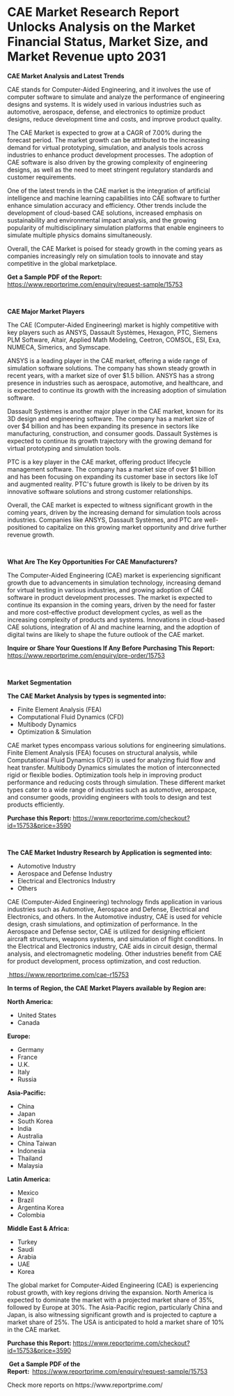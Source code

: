 <p><h1>CAE Market Research Report Unlocks Analysis on the Market Financial Status, Market Size, and Market Revenue upto 2031</h1></p><p><strong>CAE Market Analysis and Latest Trends</strong></p>
<p><p>CAE stands for Computer-Aided Engineering, and it involves the use of computer software to simulate and analyze the performance of engineering designs and systems. It is widely used in various industries such as automotive, aerospace, defense, and electronics to optimize product designs, reduce development time and costs, and improve product quality.</p><p>The CAE Market is expected to grow at a CAGR of 7.00% during the forecast period. The market growth can be attributed to the increasing demand for virtual prototyping, simulation, and analysis tools across industries to enhance product development processes. The adoption of CAE software is also driven by the growing complexity of engineering designs, as well as the need to meet stringent regulatory standards and customer requirements.</p><p>One of the latest trends in the CAE market is the integration of artificial intelligence and machine learning capabilities into CAE software to further enhance simulation accuracy and efficiency. Other trends include the development of cloud-based CAE solutions, increased emphasis on sustainability and environmental impact analysis, and the growing popularity of multidisciplinary simulation platforms that enable engineers to simulate multiple physics domains simultaneously.</p><p>Overall, the CAE Market is poised for steady growth in the coming years as companies increasingly rely on simulation tools to innovate and stay competitive in the global marketplace.</p></p>
<p><strong>Get a Sample PDF of the Report:&nbsp;</strong> <a href="https://www.reportprime.com/enquiry/request-sample/15753">https://www.reportprime.com/enquiry/request-sample/15753</a></p>
<p>&nbsp;</p>
<p><strong>CAE Major Market Players</strong></p>
<p><p>The CAE (Computer-Aided Engineering) market is highly competitive with key players such as ANSYS, Dassault Systèmes, Hexagon, PTC, Siemens PLM Software, Altair, Applied Math Modeling, Ceetron, COMSOL, ESI, Exa, NUMECA, Simerics, and Symscape.</p><p>ANSYS is a leading player in the CAE market, offering a wide range of simulation software solutions. The company has shown steady growth in recent years, with a market size of over $1.5 billion. ANSYS has a strong presence in industries such as aerospace, automotive, and healthcare, and is expected to continue its growth with the increasing adoption of simulation software.</p><p>Dassault Systèmes is another major player in the CAE market, known for its 3D design and engineering software. The company has a market size of over $4 billion and has been expanding its presence in sectors like manufacturing, construction, and consumer goods. Dassault Systèmes is expected to continue its growth trajectory with the growing demand for virtual prototyping and simulation tools.</p><p>PTC is a key player in the CAE market, offering product lifecycle management software. The company has a market size of over $1 billion and has been focusing on expanding its customer base in sectors like IoT and augmented reality. PTC's future growth is likely to be driven by its innovative software solutions and strong customer relationships.</p><p>Overall, the CAE market is expected to witness significant growth in the coming years, driven by the increasing demand for simulation tools across industries. Companies like ANSYS, Dassault Systèmes, and PTC are well-positioned to capitalize on this growing market opportunity and drive further revenue growth.</p></p>
<p>&nbsp;</p>
<p><strong>What Are The Key Opportunities For CAE Manufacturers?</strong></p>
<p><p>The Computer-Aided Engineering (CAE) market is experiencing significant growth due to advancements in simulation technology, increasing demand for virtual testing in various industries, and growing adoption of CAE software in product development processes. The market is expected to continue its expansion in the coming years, driven by the need for faster and more cost-effective product development cycles, as well as the increasing complexity of products and systems. Innovations in cloud-based CAE solutions, integration of AI and machine learning, and the adoption of digital twins are likely to shape the future outlook of the CAE market.</p></p>
<p><strong>Inquire or Share Your Questions If Any Before Purchasing This Report:</strong> <a href="https://www.reportprime.com/enquiry/pre-order/15753">https://www.reportprime.com/enquiry/pre-order/15753</a></p>
<p>&nbsp;</p>
<p><strong>Market Segmentation</strong></p>
<p><strong>The CAE Market Analysis by types is segmented into:</strong></p>
<p><ul><li>Finite Element Analysis (FEA)</li><li>Computational Fluid Dynamics (CFD)</li><li>Multibody Dynamics</li><li>Optimization & Simulation</li></ul></p>
<p><p>CAE market types encompass various solutions for engineering simulations. Finite Element Analysis (FEA) focuses on structural analysis, while Computational Fluid Dynamics (CFD) is used for analyzing fluid flow and heat transfer. Multibody Dynamics simulates the motion of interconnected rigid or flexible bodies. Optimization tools help in improving product performance and reducing costs through simulation. These different market types cater to a wide range of industries such as automotive, aerospace, and consumer goods, providing engineers with tools to design and test products efficiently.</p></p>
<p><strong>Purchase this Report:&nbsp;</strong><a href="https://www.reportprime.com/checkout?id=15753&price=3590">https://www.reportprime.com/checkout?id=15753&price=3590</a></p>
<p>&nbsp;</p>
<p><strong>The CAE Market Industry Research by Application is segmented into:</strong></p>
<p><ul><li>Automotive Industry</li><li>Aerospace and Defense Industry</li><li>Electrical and Electronics Industry</li><li>Others</li></ul></p>
<p><p>CAE (Computer-Aided Engineering) technology finds application in various industries such as Automotive, Aerospace and Defense, Electrical and Electronics, and others. In the Automotive industry, CAE is used for vehicle design, crash simulations, and optimization of performance. In the Aerospace and Defense sector, CAE is utilized for designing efficient aircraft structures, weapons systems, and simulation of flight conditions. In the Electrical and Electronics industry, CAE aids in circuit design, thermal analysis, and electromagnetic modeling. Other industries benefit from CAE for product development, process optimization, and cost reduction.</p></p>
<p><a href="https://www.reportprime.com/cae-r15753">&nbsp;https://www.reportprime.com/cae-r15753</a></p>
<p><strong>In terms of Region, the CAE Market Players available by Region are:</strong></p>
<p>
    <p> <strong> North America: </strong>
        <ul>
            <li>United States</li>
            <li>Canada</li>
        </ul>
        </p> 
    <p> <strong> Europe: </strong>
        <ul>
            <li>Germany</li>
            <li>France</li>
            <li>U.K.</li>
            <li>Italy</li>
            <li>Russia</li>
        </ul>
        </p> 
    <p> <strong> Asia-Pacific: </strong>
        <ul>
            <li>China</li>
            <li>Japan</li>
            <li>South Korea</li>
            <li>India</li>
            <li>Australia</li>
            <li>China Taiwan</li>
            <li>Indonesia</li>
            <li>Thailand</li>
            <li>Malaysia</li>
        </ul>
        </p> 
    <p> <strong> Latin America: </strong>
        <ul>
            <li>Mexico</li>
            <li>Brazil</li>
            <li>Argentina Korea</li>
            <li>Colombia</li>
        </ul>
        </p> 
    <p> <strong> Middle East & Africa: </strong>
        <ul>
            <li>Turkey</li>
            <li>Saudi</li>
            <li>Arabia</li>
            <li>UAE</li>
            <li>Korea</li>
        </ul>
    </p>
    </p>
<p><p>The global market for Computer-Aided Engineering (CAE) is experiencing robust growth, with key regions driving the expansion. North America is expected to dominate the market with a projected market share of 35%, followed by Europe at 30%. The Asia-Pacific region, particularly China and Japan, is also witnessing significant growth and is projected to capture a market share of 25%. The USA is anticipated to hold a market share of 10% in the CAE market.</p></p>
<p><strong>Purchase this Report: </strong><a href="https://www.reportprime.com/checkout?id=15753&price=3590">https://www.reportprime.com/checkout?id=15753&price=3590</a></p>
<p>&nbsp;<strong>Get a Sample PDF of the Report:&nbsp;&nbsp;</strong><a href="https://www.reportprime.com/enquiry/request-sample/15753">https://www.reportprime.com/enquiry/request-sample/15753</a></p>
<p><strong></strong></p>
<p>Check more reports on https://www.reportprime.com/</p>
